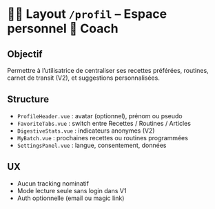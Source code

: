# 🧑‍💻 Layout `/profil` – Espace personnel 💩 Coach

## Objectif
Permettre à l’utilisatrice de centraliser ses recettes préférées, routines, carnet de transit (V2), et suggestions personnalisées.

## Structure

- `ProfileHeader.vue` : avatar (optionnel), prénom ou pseudo
- `FavoriteTabs.vue` : switch entre Recettes / Routines / Articles
- `DigestiveStats.vue` : indicateurs anonymes (V2)
- `MyBatch.vue` : prochaines recettes ou routines programmées
- `SettingsPanel.vue` : langue, consentement, données

## UX
- Aucun tracking nominatif
- Mode lecture seule sans login dans V1
- Auth optionnelle (email ou magic link)
